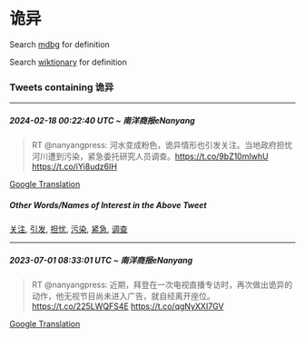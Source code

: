 # 诡异

Search [mdbg](https://www.mdbg.net/chinese/dictionary?page=worddict&wdrst=0&wdqb=诡异) for definition

Search [wiktionary](https://en.wiktionary.org/wiki/诡异) for definition

### Tweets containing 诡异

___
##### 2024-02-18 00:22:40 UTC ~ 南洋商报eNanyang
> RT @nanyangpress: 河水变成粉色，诡异情形也引发关注。当地政府担忧河川遭到污染，紧急委托研究人员调查。https://t.co/9bZ10mIwhU https://t.co/iYi8udz6IH

[Google Translation](https://translate.google.com/?hi=en&tab=TT&sl=zh-CN&tl=en&op=translate&text=RT+%40nanyangpress%3A+%E6%B2%B3%E6%B0%B4%E5%8F%98%E6%88%90%E7%B2%89%E8%89%B2%EF%BC%8C%E8%AF%A1%E5%BC%82%E6%83%85%E5%BD%A2%E4%B9%9F%E5%BC%95%E5%8F%91%E5%85%B3%E6%B3%A8%E3%80%82%E5%BD%93%E5%9C%B0%E6%94%BF%E5%BA%9C%E6%8B%85%E5%BF%A7%E6%B2%B3%E5%B7%9D%E9%81%AD%E5%88%B0%E6%B1%A1%E6%9F%93%EF%BC%8C%E7%B4%A7%E6%80%A5%E5%A7%94%E6%89%98%E7%A0%94%E7%A9%B6%E4%BA%BA%E5%91%98%E8%B0%83%E6%9F%A5%E3%80%82https%3A%2F%2Ft.co%2F9bZ10mIwhU+https%3A%2F%2Ft.co%2FiYi8udz6IH)
##### Other Words/Names of Interest in the Above Tweet
[关注](关注.md), [引发](引发.md), [担忧](担忧.md), [污染](污染.md), [紧急](紧急.md), [调查](调查.md)
___
##### 2023-07-01 08:33:01 UTC ~ 南洋商报eNanyang
> RT @nanyangpress: 近期，拜登在一次电视直播专访时，再次做出诡异的动作，他无视节目尚未进入广告，就自经离开座位。https://t.co/225LWQFS4E https://t.co/qgNyXXI7GV

[Google Translation](https://translate.google.com/?hi=en&tab=TT&sl=zh-CN&tl=en&op=translate&text=RT+%40nanyangpress%3A+%E8%BF%91%E6%9C%9F%EF%BC%8C%E6%8B%9C%E7%99%BB%E5%9C%A8%E4%B8%80%E6%AC%A1%E7%94%B5%E8%A7%86%E7%9B%B4%E6%92%AD%E4%B8%93%E8%AE%BF%E6%97%B6%EF%BC%8C%E5%86%8D%E6%AC%A1%E5%81%9A%E5%87%BA%E8%AF%A1%E5%BC%82%E7%9A%84%E5%8A%A8%E4%BD%9C%EF%BC%8C%E4%BB%96%E6%97%A0%E8%A7%86%E8%8A%82%E7%9B%AE%E5%B0%9A%E6%9C%AA%E8%BF%9B%E5%85%A5%E5%B9%BF%E5%91%8A%EF%BC%8C%E5%B0%B1%E8%87%AA%E7%BB%8F%E7%A6%BB%E5%BC%80%E5%BA%A7%E4%BD%8D%E3%80%82https%3A%2F%2Ft.co%2F225LWQFS4E+https%3A%2F%2Ft.co%2FqgNyXXI7GV)
